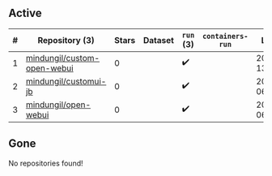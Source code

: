 ## Active
| # | Repository (3) | Stars | Dataset | `run` (3) | `containers-run` | Last Modified |
| --- | --- | --- | --- | --- | --- | --- |
| 1 | [mindungil/custom-open-webui](https://github.com/mindungil/custom-open-webui) | 0 |  | :heavy_check_mark: |  | 2025-09-23 13:37:46+00:00 |
| 2 | [mindungil/customui-jb](https://github.com/mindungil/customui-jb) | 0 |  | :heavy_check_mark: |  | 2025-09-27 06:26:08+00:00 |
| 3 | [mindungil/open-webui](https://github.com/mindungil/open-webui) | 0 |  | :heavy_check_mark: |  | 2025-09-29 06:11:28+00:00 |

## Gone
No repositories found!
